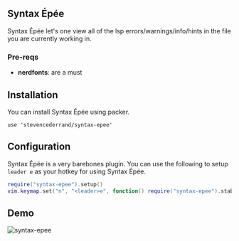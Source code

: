 ## Syntax Épée

Syntax Épée let's one view all of the lsp errors/warnings/info/hints in the file you are currently
working in.

### Pre-reqs
* **nerdfonts**: are a must

## Installation
You can install Syntax Épée using packer.

`use 'stevencederrand/syntax-epee'`

## Configuration
Syntax Épée is a very barebones plugin. You can use the following to setup `leader e` as your hotkey
for using Syntax Épée.

``` lua
require("syntax-epee").setup()
vim.keymap.set("n", "<leader>e", function() require("syntax-epee").stab() end)
```
## Demo

![syntax-epee](https://github.com/StevenCederrand/syntax-epee/assets/17464114/593c38f4-93a2-4eb9-bb6f-9d25457518dd)
